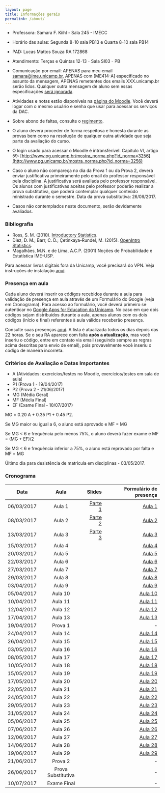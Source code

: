 ```yaml
---
layout: page
title: Informações gerais
permalink: /about/
---
```


* Professora: Samara F. Kiihl - Sala 245 - IMECC
* Horário das aulas: Segunda 8-10 sala PB13 e Quarta 8-10 sala PB14
* PAD: Lucas Mattos Souza RA 172868
* Atendimento: Terças e Quintas 12-13 - Sala SI03 - PB
* Comunicação por email: APENAS para meu email samara@ime.unicamp.br, APENAS com [ME414-A] especificado no assunto da mensagem, APENAS remetentes dos emails XXX.unicamp.br serão lidos. Qualquer outra mensagem de aluno sem essas especificações [será ignorada](images/hqdefault.jpg).

* Atividades e notas estão disponíveis na [página do Moodle](http://www.ggte.unicamp.br/eam/course/view.php?id=3618). Você deverá logar com o mesmo usuário e senha que usar para acessar os serviços da DAC. 
* Sobre abono de faltas, consulte o [regimento](http://www.dac.unicamp.br/portal/grad/regimento/capitulo_v/secao_x/).
* O aluno deverá proceder de forma respeitosa e honesta durante as provas bem como na resolução de qualquer outra atividade que seja parte da avaliação do curso.
* O login usado para acessar o Moodle é intransferível. Capítulo VI, artigo 59: [http://www.pg.unicamp.br/mostra_norma.php?id_norma=3256](http://www.pg.unicamp.br/mostra_norma.php?id_norma=3256)
* Caso o aluno não compareça no dia da Prova 1 ou da Prova 2, deverá enviar justificativa primeiramente pelo email do professor responsável pela disciplina. A justificativa será avaliada pelo professor responsável. Os alunos com justificativas aceitas pelo professor poderão realizar a prova substitutiva, que poderá contemplar qualquer conteúdo ministrado durante o semestre. Data da prova substitutiva: 26/06/2017.
* Casos não contemplados neste documento, serão devidamente avaliados. 

### Bibliografia
* Ross, S. M. (2010). [Introductory Statistics](http://www.sciencedirect.com/science/book/9780123743886).
* Diez, D. M.; Barr, C. D.; Çetinkaya-Rundel, M. (2015). [OpenIntro Statistics](https://drive.google.com/file/d/0B-DHaDEbiOGkY1FCdEJFNGV1Ym8/view).
* Magalhães, M.N. e de Lima, A.C.P. (2001) Noções de Probabilidade e Estatística IME-USP.

Para acessar livros digitais fora da Unicamp, você precisará do VPN. Veja instruções de instalação [aqui](http://www.ccuec.unicamp.br/ccuec/acesso_remoto_vpn).

### Presença em aula

Cada aluno deverá inserir os códigos recebidos durante a aula para validação de presença em aula através de um Formulário do Google (veja em Cronograma). Para acesso ao formulário, você deverá primeiro se autenticar no [Google Apps for Education da Unicamp](https://sites.google.com/site/unicampgonnagafe/). No caso em que dois códigos sejam distribuídos durante a aula, apenas alunos com os dois códigos (início e final) referentes à aula válidos receberão presença.

Consulte suas presenças [aqui](ListaDePresenca.html). A lista é atualizada todos os dias depois das 22 horas. Se o seu RA aparece com falta **após a atualização**, mas você inseriu o código, entre em contato via email (seguindo sempre as regras acima descritas para envio de email), pois provavelmente você inseriu o código de maneira incorreta.

### Critérios de Avaliação e Datas Importantes

* A (Atividades: exercícios/testes no Moodle, exercícios/testes em sala de aula)
* P1 (Prova 1 - 19/04/2017)
* P2 (Prova 2 - 21/06/2017)
* MG (Média Geral)
* MF (Média Final)
* EF (Exame Final - 10/07/2017)

MG = 0.20 A + 0.35 P1 + 0.45 P2.

Se MG maior ou igual a 6, o aluno está aprovado e MF = MG

Se MG < 6 e frequência pelo menos 75%, o aluno deverá fazer exame e MF = (MG + EF)/2

Se MG < 6 e frequência inferior a 75%, o aluno está reprovado por falta e MF = MG

Último dia para desistência de matrícula em disciplinas - 03/05/2017.

### Cronograma

| Data          | Aula          | Slides  | Formulário de presença |
| ------------- |:-------------:| -------:| -------:|
| 06/03/2017    | Aula 1        |  [Parte 1](http://me414-unicamp.github.io/aulas/slides/parte01/parte01.html)| [Aula 1](https://goo.gl/forms/lROolBcvXCPjMVEo1)
| 08/03/2017    | Aula 2      | [Parte 2](http://me414-unicamp.github.io/aulas/slides/parte02/parte02.html)| [Aula 2](https://goo.gl/forms/zGBbDpRuAR3plFKY2)
| 13/03/2017    | Aula 3      |[Parte 3](http://me414-unicamp.github.io/aulas/slides/parte03/parte03.html)| [Aula 3](https://goo.gl/forms/B2F1N1YSTTcpKah83)
| 15/03/2017    | Aula 4      |    | [Aula 4](https://goo.gl/forms/6OrbDJ0nuOmm8Ck62)
| 20/03/2017    | Aula 5      |    | [Aula 5](https://goo.gl/forms/Pa64rphqqHvEuXXu1)
| 22/03/2017    | Aula 6      |    | [Aula 6](https://goo.gl/forms/OrSOUGmoRdRmD3Hy1)
| 27/03/2017    | Aula 7      |    | [Aula 7](https://goo.gl/forms/uJzvFudJpbiO2eT32)
| 29/03/2017    | Aula 8      |    | [Aula 8](https://goo.gl/forms/tM8MyIYHNlTRw6a22)
| 03/04/2017    | Aula 9      |    | [Aula 9](https://goo.gl/forms/45thqNi58zm7c7ov2)
| 05/04/2017    | Aula 10      |    | [Aula 10](https://goo.gl/forms/HwN3RSvKdLnI4hxQ2)
| 10/04/2017    | Aula 11      |    | [Aula 11](https://goo.gl/forms/9zH12vvQPdfc2ovA2)
| 12/04/2017    | Aula 12      |    | [Aula 12](https://goo.gl/forms/MsmJ11N3uZpz7Vzi1)
| 17/04/2017    | Aula 13      |    | [Aula 13](https://goo.gl/forms/Y9JsXG0bedA50cyH3)
| 19/04/2017    | Prova 1      |    | -
| 24/04/2017    | Aula 14      |    | [Aula 14](https://goo.gl/forms/XqtmyyILbnnhBgZR2)
| 26/04/2017    | Aula 15      |    | [Aula 15](https://goo.gl/forms/syTZHGfNE5y0OY6N2)
| 03/05/2017    | Aula 16      |    | [Aula 16](https://goo.gl/forms/QniFL5ZZbQMD6MA93)
| 08/05/2017    | Aula 17      |    | [Aula 17](https://goo.gl/forms/fKvNBtDbHJ8xKh6Q2)
| 10/05/2017    | Aula 18      |    | [Aula 18](https://goo.gl/forms/HpdZUgrTzGFw8cLp2)
| 15/05/2017    | Aula 19      |    | [Aula 19](https://goo.gl/forms/zoe8ufhVxwVcGoa83)
| 17/05/2017    | Aula 20      |    | [Aula 20](https://goo.gl/forms/6CtadAloYmI53o6k1)
| 22/05/2017    | Aula 21      |    | [Aula 21](https://goo.gl/forms/fmUj2aFPo2Nqh66u2)
| 24/05/2017    | Aula 22      |    | [Aula 22](https://goo.gl/forms/wqkFhjeJ0RMnUpsc2)
| 29/05/2017    | Aula 23      |    | [Aula 23](https://goo.gl/forms/3gyTwpPqiE6gqrXG2)
| 31/05/2017    | Aula 24      |    | [Aula 24](https://goo.gl/forms/oZijpEIBsMZVNTpm2)
| 05/06/2017    | Aula 25      |    | [Aula 25](https://goo.gl/forms/qDtPtzBoGAwTkhRk1)
| 07/06/2017    | Aula 26      |    | [Aula 26](https://goo.gl/forms/rV4IqRssGHgnc08k1)
| 12/06/2017    | Aula 27      |    | [Aula 27](https://goo.gl/forms/00t6gMEg98hOfjIq1)
| 14/06/2017    | Aula 28      |    | [Aula 28](https://goo.gl/forms/8b4gB8XEv1z2yQnd2)
| 19/06/2017    | Aula 29      |    | [Aula 29](https://goo.gl/forms/a6nEFeOUVHJanWaJ3)
| 21/06/2017    | Prova 2      |    | -
| 26/06/2017    | Prova Substitutiva      |   | -
| 10/07/2017    | Exame Final   |   |  -

